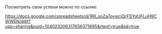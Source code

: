 Посмотреть свои успехи можно по ссылке:

https://docs.google.com/spreadsheets/d/1Rll_soZa7oysiciQrFSYqUFLuH9CWWEN/edit?usp=sharing&ouid=104023206317656371695&rtpof=true&sd=true
